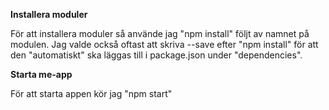 **Installera moduler**

För att installera moduler så använde jag "npm install" följt av namnet på modulen.
Jag valde också oftast att skriva --save efter "npm install" för att den "automatiskt"
ska läggas till i package.json under "dependencies".


**Starta me-app**

För att starta appen kör jag "npm start"
